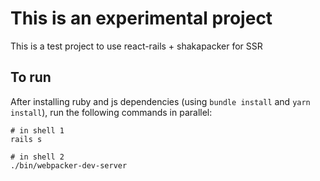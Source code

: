# This is an experimental project

This is a test project to use react-rails + shakapacker for SSR

## To run

After installing ruby and js dependencies (using `bundle install` and
`yarn install`), run the following commands in parallel:

```
# in shell 1
rails s

# in shell 2 
./bin/webpacker-dev-server
```
